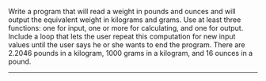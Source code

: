 Write a program that will read a weight in pounds and ounces and will output
the equivalent weight in kilograms and grams. Use at least three functions: one
for input, one or more for calculating, and one for output. Include a loop that lets
the user repeat this computation for new input values until the user says he or she
wants to end the program. There are 2.2046 pounds in a kilogram, 1000 grams in
a kilogram, and 16 ounces in a pound.

---